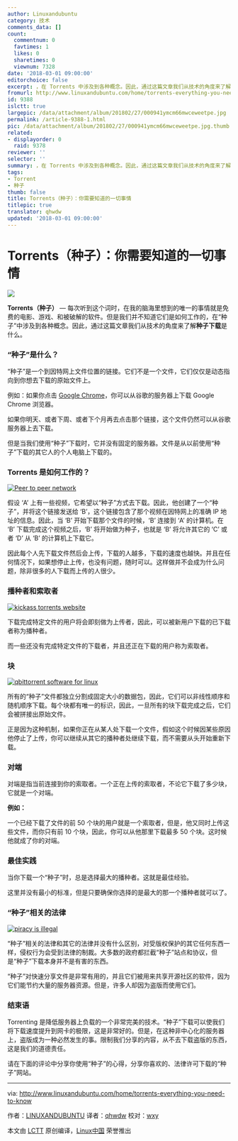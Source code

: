 ```yaml
---
author: Linuxandubuntu
category: 技术
comments_data: []
count:
  commentnum: 0
  favtimes: 1
  likes: 0
  sharetimes: 0
  viewnum: 7328
date: '2018-03-01 09:00:00'
editorchoice: false
excerpt: ，在 Torrents 中涉及到各种概念。因此，通过这篇文章我们从技术的角度来了解 torrenting 是什么。
fromurl: http://www.linuxandubuntu.com/home/torrents-everything-you-need-to-know
id: 9388
islctt: true
largepic: /data/attachment/album/201802/27/000941ymcm66mwceweetpe.jpg
permalink: /article-9388-1.html
pic: /data/attachment/album/201802/27/000941ymcm66mwceweetpe.jpg.thumb.jpg
related:
- displayorder: 0
  raid: 9378
reviewer: ''
selector: ''
summary: ，在 Torrents 中涉及到各种概念。因此，通过这篇文章我们从技术的角度来了解 torrenting 是什么。
tags:
- Torrent
- 种子
thumb: false
title: Torrents（种子）：你需要知道的一切事情
titlepic: true
translator: qhwdw
updated: '2018-03-01 09:00:00'
---
```


Torrents（种子）：你需要知道的一切事情
=======================


![](/data/attachment/album/201802/27/000941ymcm66mwceweetpe.jpg)


**Torrents（种子）** — 每次听到这个词时，在我的脑海里想到的唯一的事情就是免费的电影、游戏、和被破解的软件。但是我们并不知道它们是如何工作的，在“种子”中涉及到各种概念。因此，通过这篇文章我们从技术的角度来了解**种子下载**是什么。


### “种子”是什么？


“种子”是一个到因特网上文件位置的链接。它们不是一个文件，它们仅仅是动态指向到你想去下载的原始文件上。


例如：如果你点击 [Google Chrome](https://www.google.com/chrome/)，你可以从谷歌的服务器上下载 Google Chrome 浏览器。


如果你明天、或者下周、或者下个月再去点击那个链接，这个文件仍然可以从谷歌服务器上去下载。


但是当我们使用“种子”下载时，它并没有固定的服务器。文件是从以前使用“种子”下载的其它人的个人电脑上下载的。


### Torrents 是如何工作的？


[![Peer to peer network](/data/attachment/album/201802/27/000942occ10c59nnicgsnq.png)](http://www.linuxandubuntu.com/uploads/2/1/1/5/21152474/torrent_orig.png)


假设 ‘A’ 上有一些视频，它希望以“种子”方式去下载。因此，他创建了一个“种子”，并将这个链接发送给 ‘B’，这个链接包含了那个视频在因特网上的准确 IP 地址的信息。因此，当 ‘B’ 开始下载那个文件的时候，‘B’ 连接到 ‘A’ 的计算机。在 ‘B’ 下载完成这个视频之后，‘B’ 将开始做为种子，也就是 ‘B’ 将允许其它的 ‘C’ 或者 ‘D’ 从 ‘B’ 的计算机上下载它。


因此每个人先下载文件然后会上传，下载的人越多，下载的速度也越快。并且在任何情况下，如果想停止上传，也没有问题，随时可以。这样做并不会成为什么问题，除非很多的人下载而上传的人很少。


### 播种者和索取者


[![kickass torrents website](/data/attachment/album/201802/27/000942e3tdln7s99sqedpq.png)](http://www.linuxandubuntu.com/uploads/2/1/1/5/21152474/seeders_orig.png)


下载完成特定文件的用户将会即刻做为上传者，因此，可以被新用户下载的已下载者称为播种者。


而一些还没有完成特定文件的下载者，并且还正在下载的用户称为索取者。


### 块


[![qbittorrent software for linux](/data/attachment/album/201802/27/000943vs2kvlp4v4spp425.png)](http://www.linuxandubuntu.com/uploads/2/1/1/5/21152474/peers_orig.png)


所有的“种子”文件都独立分割成固定大小的数据包，因此，它们可以非线性顺序和随机顺序下载。每个块都有唯一的标识，因此，一旦所有的块下载完成之后，它们会被拼接出原始文件。


正是因为这种机制，如果你正在从某人处下载一个文件，假如这个时候因某些原因他停止了上传，你可以继续从其它的播种者处继续下载，而不需要从头开始重新下载。


### 对端


对端是指当前连接到你的索取者。一个正在上传的索取者，不论它下载了多少块，它就是一个对端。


**例如：**


一个已经下载了文件的前 50 个块的用户就是一个索取者，但是，他又同时上传这些文件，而你只有前 10 个块，因此，你可以从他那里下载最多 50 个块。这时候他就成了你的对端。


### 最佳实践


当你下载一个“种子”时，总是选择最大的播种者。这就是最佳经验。


这里并没有最小的标准，但是只要确保你选择的是最大的那一个播种者就可以了。


### “种子”相关的法律


[![piracy is illegal](/data/attachment/album/201802/27/000945sxgpmvn4nx0z4v4z.png)](http://www.linuxandubuntu.com/uploads/2/1/1/5/21152474/torrent-laws_orig.png)


“种子”相关的法律和其它的法律并没有什么区别，对受版权保护的其它任何东西一样，侵权行为会受到法律的制裁。大多数的政府都拦截“种子”站点和协议，但是“种子”下载本身并不是有害的东西。


“种子”对快速分享文件是非常有用的，并且它们被用来共享开源社区的软件，因为它们能节约大量的服务器资源。但是，许多人却因为盗版而使用它们。


### 结束语


Torrenting 是降低服务器上负载的一个非常完美的技术。“种子”下载可以使我们将下载速度提升到网卡的极限，这是非常好的。但是，在这种非中心化的服务器上，盗版成为一种必然发生的事。限制我们分享的内容，从不去下载盗版的东西，这是我们的道德责任。


请在下面的评论中分享你使用“种子”的心得，分享你喜欢的、法律许可下载的“种子”网站。




---


via: <http://www.linuxandubuntu.com/home/torrents-everything-you-need-to-know>


作者：[LINUXANDUBUNTU](http://www.linuxandubuntu.com) 译者：[qhwdw](https://github.com/qhwdw) 校对：[wxy](https://github.com/wxy)


本文由 [LCTT](https://github.com/LCTT/TranslateProject) 原创编译，[Linux中国](https://linux.cn/) 荣誉推出